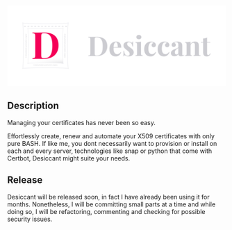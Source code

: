 ![Desiccant](./desiccant.svg)

## Description
Managing your certificates has never been so easy.

Effortlessly create, renew and automate your X509 certificates with only pure BASH.
If like me, you dont necessarily want to provision or install on each and every server, technologies like snap or python that come with Certbot, Desiccant might suite your needs.

## Release

Desiccant will be released soon, in fact I have already been using it for months. Nonetheless, I will be committing small parts at a time and while doing so, I will be refactoring, commenting and checking for possible security issues.